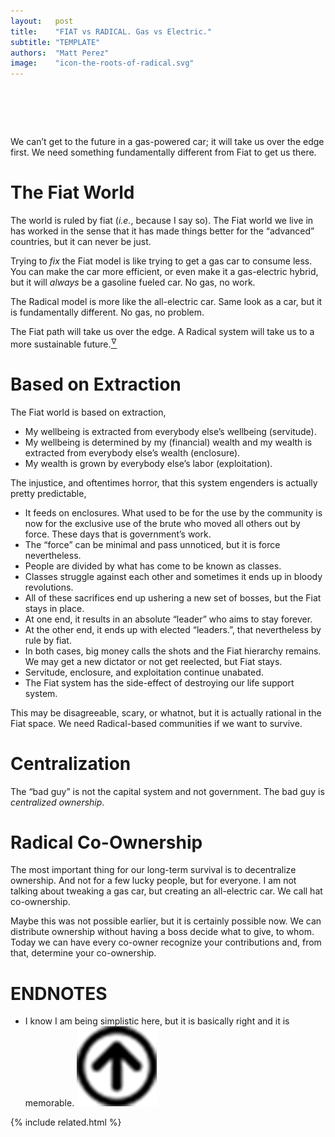 ```yaml
---
layout:   post
title:    "FIAT vs RADICAL. Gas vs Electric."
subtitle: "TEMPLATE"
authors:  "Matt Perez"
image:    "icon-the-roots-of-radical.svg"
---
```


<div style="display:none;">
 <p>We can&rsquo;t get to the future in a gas-powered car; it will take us over the edge first. We need something fundamentally different from <span class="_paradigm">Fiat</span> to get us there.</p>
</div>

<h1>&nbsp;</h1>
 <p>We can&rsquo;t get to the future in a gas-powered car; it will take us over the edge first. We need something fundamentally different from <span class="_paradigm">Fiat</span> to get us there.</p>

<h1>The Fiat World</h1>
 <p>The world is ruled by fiat (<em>i.e.</em>, <span class="_quotespan">because I say so</span>). The <span class="_paradigm">Fiat</span> world we live in has worked in the sense that it has made things better for the &ldquo;advanced&rdquo; countries, but it can never be just.</p>
 <p>Trying to <em>fix</em> the <span class="_paradigm">Fiat</span> model is like trying to get a gas car to consume less. You can make the car more efficient, or even make it a gas-electric hybrid, but it will <em>always</em> be a gasoline fueled car. No gas, no work.</p>
 <p>The <span class="_paradigm">Radical</span> model is more like the all-electric car. Same look as a car, but it is fundamentally different. No gas, no problem.</p>
 <p>The <span class="_paradigm">Fiat</span> path will take us over the edge. A <span class="_paradigm">Radical</span> system will take us to a more sustainable future.<a href="#en01"><sup id="bm01">&hairsp;&nabla;&hairsp;</sup></a></p>

<h1>Based on Extraction</h1>
 <p>The <span class="_paradigm">Fiat</span> world is based on extraction,</p>
 <ul>
  <li>My wellbeing is extracted from everybody else&rsquo;s wellbeing (servitude).</li>
  <li>My wellbeing is determined by my (financial) wealth and my wealth is extracted from everybody else&rsquo;s wealth (enclosure).</li>
  <li>My wealth is grown by everybody else&rsquo;s labor (exploitation).</li>
 </ul>
 <p>The injustice, and oftentimes horror, that this system engenders is actually pretty predictable,</p>
 <ul>
  <li>It feeds on enclosures. What used to be for the use by the community is now for the exclusive use of the brute who moved all others out by force. These days that is government&rsquo;s work.</li>
  <li>The &ldquo;force&rdquo; can be minimal and pass unnoticed, but it is force nevertheless.</li>
  <li>People are divided by what has come to be known as classes.</li>
  <li>Classes struggle against each other and sometimes it ends up in bloody revolutions.</li>
  <li>All of these sacrifices end up ushering a new set of bosses, but the <span class="_paradigm">Fiat</span> stays in place.</li>
  <li>At one end, it results in an absolute &ldquo;leader&rdquo; who aims to stay forever.</li>
  <li>At the other end, it ends up with elected &ldquo;leaders.&rdquo;, that nevertheless by rule by fiat.</li>
  <li>In both cases, big money calls the shots and the <span class="_paradigm">Fiat</span> hierarchy remains. We may get a new dictator or not get reelected, but <span class="_paradigm">Fiat</span> stays.</li>
  <li>Servitude, enclosure, and exploitation continue unabated.</li>
  <li>The <span class="_paradigm">Fiat</span> system has the side-effect of destroying our life support system.</li>
 </ul>
 <p>This may be disagreeable, scary, or whatnot, but it is actually rational in the <span class="_paradigm">Fiat</span> space. We need <span class="_paradigm">Radical</span>-based communities if we want to survive.</p>

<h1>Centralization</h1>
 <p>The &ldquo;bad guy&rdquo; is not the capital system and not government. The bad guy is <em>centralized ownership</em>.</p>

<h1>Radical Co-Ownership</h1>
 <p>The most important thing for our long-term survival is to decentralize ownership. And not for a few lucky people, but for everyone. I am not talking about tweaking a gas car, but creating an all-electric car. We call hat co-ownership.</p>
 <p>Maybe this was not possible earlier, but it is certainly possible now. We can distribute ownership without having a boss decide what to give, to whom. Today we can have every co-owner recognize your contributions and, from that, determine your co-ownership.</p>

<h1 class="_section">ENDNOTES</h1>
 <ul>
  <li id="en01">
   <p class="_list-item">
    I know I am being simplistic here, but it is basically right and it is memorable.
    <a class="_uparrow" href="#bm01"><img src="/assets/img/arrow-up-icon.png"></a>
   </p>
  </li>
 </ul>

{% include related.html %}
